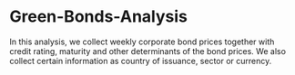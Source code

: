 # Green-Bonds-Analysis
In this analysis, we collect weekly corporate bond prices together with credit rating, maturity and other determinants of the bond prices. We also collect certain information as country of issuance, sector or currency.
